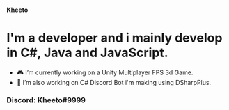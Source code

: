 #### Kheeto

# I'm a developer and i mainly develop in C#, Java and JavaScript.

- 🎮 I’m currently working on a Unity Multiplayer FPS 3d Game.
- 📌 I’m also working on C# Discord Bot i'm making using DSharpPlus.

### Discord: Kheeto#9999
